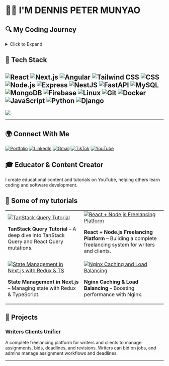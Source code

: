 # 👨‍💻 I'M DENNIS PETER MUNYAO

## 🔍 My Coding Journey
<details>
  <summary>Click to Expand</summary>
  
  I've always had a passion for solving problems with technology. My journey began in high school when I first discovered programming. Since then, I've expanded my knowledge and expertise across a wide range of technologies and frameworks.

  Starting with C++, I explored the basics of programming and began to understand the logic behind software development. My curiosity led me to web development, where I quickly fell in love with building interactive websites. Through my learning journey, I found myself increasingly drawn to Backend Development, learning how to build robust server-side applications with Node.js and Express.

  As I continued my career, I developed a deep interest in JavaScript, mastering the language and using it for both front-end and back-end development. With frameworks like React, I embraced Full-Stack Development, designing efficient and scalable web applications that bridged the gap between users and the data they need.

  I'm constantly expanding my skill set, exploring new technologies like FastAPI, NestJS, and Docker. Every step of the way, I've pushed myself to grow and learn, with a goal of delivering solutions that make an impact. My coding journey is just getting started, and I'm excited for what the future holds!
</details>

## 🔧 Tech Stack

![React](https://img.shields.io/badge/React-20232A?style=for-the-badge&logo=react&logoColor=61DAFB)
![Next.js](https://img.shields.io/badge/Next.js-000000?style=for-the-badge&logo=next.js&logoColor=white)
![Angular](https://img.shields.io/badge/Angular-DD0031?style=for-the-badge&logo=angular&logoColor=white)
![Tailwind CSS](https://img.shields.io/badge/Tailwind%20CSS-06B6D4?style=for-the-badge&logo=tailwind-css&logoColor=white)
![CSS](https://img.shields.io/badge/CSS-1572B6?style=for-the-badge&logo=css3&logoColor=white)
![Node.js](https://img.shields.io/badge/Node.js-339933?style=for-the-badge&logo=nodedotjs&logoColor=white)
![Express](https://img.shields.io/badge/Express-000000?style=for-the-badge&logo=express&logoColor=white)
![NestJS](https://img.shields.io/badge/NestJS-E0234E?style=for-the-badge&logo=nestjs&logoColor=white)
![FastAPI](https://img.shields.io/badge/FastAPI-009688?style=for-the-badge&logo=fastapi&logoColor=white)
![MySQL](https://img.shields.io/badge/MySQL-4479A1?style=for-the-badge&logo=mysql&logoColor=white)
![MongoDB](https://img.shields.io/badge/MongoDB-4EA94B?style=for-the-badge&logo=mongodb&logoColor=white)
![Firebase](https://img.shields.io/badge/Firebase-FFCA28?style=for-the-badge&logo=firebase&logoColor=white)
![Linux](https://img.shields.io/badge/Linux-FCC624?style=for-the-badge&logo=linux&logoColor=black)
![Git](https://img.shields.io/badge/Git-F05032?style=for-the-badge&logo=git&logoColor=white)
![Docker](https://img.shields.io/badge/Docker-2496ED?style=for-the-badge&logo=docker&logoColor=white)
![JavaScript](https://img.shields.io/badge/JavaScript-F7DF1E?style=for-the-badge&logo=javascript&logoColor=black)
![Python](https://img.shields.io/badge/Python-3776AB?style=for-the-badge&logo=python&logoColor=white)
![Django](https://img.shields.io/badge/Django-092D43?style=for-the-badge&logo=django&logoColor=white)
---

![](https://nirzak-streak-stats.vercel.app/?user=ritahchanger&theme=dark&hide_border=false)<br/>

---
## 🌍 Connect With Me

[![Portfolio](https://img.shields.io/badge/Portfolio-000000?style=for-the-badge&logo=vercel&logoColor=white)](https://codewithmunyao.vercel.app)
[![LinkedIn](https://img.shields.io/badge/LinkedIn-0077B5?style=for-the-badge&logo=linkedin&logoColor=white)](https://www.linkedin.com/in/dennis-peter-76275a2a0/)
[![Gmail](https://img.shields.io/badge/Gmail-D14836?style=for-the-badge&logo=gmail&logoColor=white)](mailto:peterdennis573@gmail.com)
[![TikTok](https://img.shields.io/badge/TikTok-000000?style=for-the-badge&logo=tiktok&logoColor=white)](https://www.tiktok.com/@ritahchanger)
[![YouTube](https://img.shields.io/badge/YouTube-FF0000?style=for-the-badge&logo=youtube&logoColor=white)](https://www.youtube.com/@Dennispetermunyao)

## 🎓 Educator & Content Creator
I create educational content and tutorials on YouTube, helping others learn coding and software development.

## 🎥 Some of my tutorials 

<table>
  <tr>
    <td>
      <a href="https://youtu.be/sLDOf2LHsFM">
        <img src="https://img.youtube.com/vi/sLDOf2LHsFM/maxresdefault.jpg" alt="TanStack Query Tutorial"/>
      </a>
      <p><b>TanStack Query Tutorial</b> – A deep dive into TanStack Query and React Query mutations.</p>
    </td>
    <td>
      <a href="https://www.youtube.com/watch?v=i6fD0is4bWE">
        <img src="https://img.youtube.com/vi/i6fD0is4bWE/maxresdefault.jpg" alt="React + Node.js Freelancing Platform"/>
      </a>
      <p><b>React + Node.js Freelancing Platform</b> – Building a complete freelancing system for writers and clients.</p>
    </td>
  </tr>
  <tr>
    <td>
      <a href="https://youtu.be/FRNmrfhGFFI">
        <img src="https://img.youtube.com/vi/FRNmrfhGFFI/maxresdefault.jpg" alt="State Management in Next.js with Redux & TS"/>
      </a>
      <p><b>State Management in Next.js</b> – Managing state with Redux & TypeScript.</p>
    </td>
    <td>
      <a href="https://youtu.be/BExflaPhyQI">
        <img src="https://img.youtube.com/vi/BExflaPhyQI/maxresdefault.jpg" alt="Nginx Caching and Load Balancing"/>
      </a>
      <p><b>Nginx Caching & Load Balancing</b> – Boosting performance with Nginx.</p>
    </td>
  </tr>
</table>

## 💼 Projects

### [Writers Clients Unifier](https://bmwriters.com/)
A complete freelancing platform for writers and clients to manage assignments, bids, deadlines, and revisions. Writers can bid on jobs, and admins manage assignment workflows and deadlines.

---
